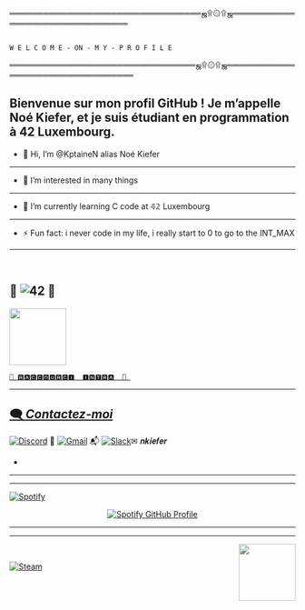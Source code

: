 ══════════════════════════════════ஜ۩۞۩ஜ════════════════════════════════

                                                                                                                                                                                              
                                                                                                                                                                                              W E L C O M E - ON - M Υ - P R O F I L E
═════════════════════════════════ஜ۩۞۩ஜ══════════════════════════════════
## Bienvenue sur mon profil GitHub ! Je m’appelle Noé Kiefer, et je suis étudiant en programmation à 42 Luxembourg.
- 👋 Hi, I’m @KptaineN alias Noé Kiefer
------------------------------------------------------------------------------------------------------------------------------------
- 👀 I’m interested in many things
------------------------------------------------------------------------------------------------------------------------------------
- 🌱 I’m currently learning C code at 𝟜𝟚 Luxembourg
------------------------------------------------------------------------------------------------------------------------------------
- ⚡ Fun fact: i never code in my life, i really start to 0 to go to the INT_MAX
------------------------------------------------------------------------------------------------------------------------------------

<br clear="left"/>


 ## 🚀 ![42](https://img.shields.io/badge/-42-black?style=for-the-badge&logo=42&logoColor=white) 🚀 
<a href="https://profile.intra.42.fr/" target="_blank">  
  <img src="https://i.giphy.com/3oKIPtjElfqwMOTbH2.webp" width="100"/>

    🚀 🆁🅰🅲🅲🅾🆄🆁🅲🅸 ​ 🅸🅽🆃🆁🅰  🚀 
---------------------------------------------------------------------------------------------------------------
## 🗨️ _Contactez-moi_

[![Discord](https://img.shields.io/badge/Discord-%235865F2.svg?style=for-the-badge&logo=discord&logoColor=white)](https://discordapp.com/users/4ptaine) 💬
[![Gmail](https://img.shields.io/badge/Gmail-D14836?style=for-the-badge&logo=gmail&logoColor=white)](mailto:kiefer.d.noe@gmail.com) 📬
[![Slack](https://img.shields.io/badge/Slack-4A154B?style=for-the-badge&logo=slack&logoColor=white)](https://slack.com/app_redirect?channel=C12345678)✉ 𝒏𝒌𝒊𝒆𝒇𝒆𝒓

- 
---------------------------------------------------------------------------------------------------------------



------------------------------------------------------------------------------------------
[![Spotify](https://img.shields.io/badge/Spotify-1ED760?style=for-the-badge&logo=spotify&logoColor=white)](https://open.spotify.com/user/noe_kif)
<div style="text-align: center;">
    <a href="https://github.com/kittinan/spotify-github-profile">
        <img src="https://spotify-github-profile.kittinanx.com/api/view?uid=noe_kif&cover_image=true&theme=default&show_offline=false&background_color=121212&interchange=false&bar_color_cover=true" alt="Spotify GitHub Profile">
    </a>
</div>




-----------------------------------------------------
--------------------------------------


<img src="https://media4.giphy.com/media/v1.Y2lkPTc5MGI3NjExMzdnczVyeXd1NWRpa2wxbjlzMWluMTFmbDhicWI4dnhjbXlpdXhkMCZlcD12MV9pbnRlcm5hbF9naWZfYnlfaWQmY3Q9Zw/lF8gToHOsG6xY454az/giphy.webp" align="right" width="100" style="margin-left: 10px;"/>

<br clear="left"/>


[![Steam](https://img.shields.io/badge/steam-%23000000.svg?style=for-the-badge&logo=steam&logoColor=white)](https://steamcommunity.com/id/Popcornne)















